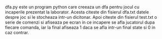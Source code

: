 dfa.py este un program python care creeaza un dfa pentru jocul cu incaperile prezentat la laborator. Acesta citeste din fisierul dfa.txt datele despre joc si le stocheaza intr-un dicitonar. Apoi citeste din fisierul test.txt o serie de comenzi si afiseaza pe ecran in ce incapere se afla jucatorul dupa fiecare comanda, iar la final afiseaza 1 daca se afla intr-un final state si 0 in caz contrar.
